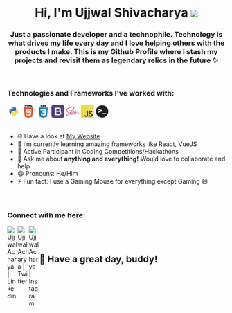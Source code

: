 <h1 align="center">Hi, I'm Ujjwal Shivacharya <img src="https://github.com/TheDudeThatCode/TheDudeThatCode/blob/master/Assets/Developer.gif" width="50px"></h1>


<h3 align="center">Just a passionate developer and a technophile. Technology is what drives my life every day and I love helping others with the products I make. This is my Github Profile where I stash my projects and revisit them as legendary relics in the future ✨</h3>
<br>

### Technologies and Frameworks I've worked with: 
<code><img height="30" src="https://raw.githubusercontent.com/github/explore/80688e429a7d4ef2fca1e82350fe8e3517d3494d/topics/python/python.png"></code>
<code><img height="30" src="https://raw.githubusercontent.com/github/explore/80688e429a7d4ef2fca1e82350fe8e3517d3494d/topics/html/html.png"></code>
<code><img height="30" src="https://raw.githubusercontent.com/github/explore/5c058a388828bb5fde0bcafd4bc867b5bb3f26f3/topics/css/css.png"></code>
<code><img height="30" src="https://raw.githubusercontent.com/github/explore/80688e429a7d4ef2fca1e82350fe8e3517d3494d/topics/bootstrap/bootstrap.png"></code>
<code><img height="30" src="https://raw.githubusercontent.com/github/explore/80688e429a7d4ef2fca1e82350fe8e3517d3494d/topics/sass/sass.png"></code>
<code><img height="30" src="https://raw.githubusercontent.com/github/explore/80688e429a7d4ef2fca1e82350fe8e3517d3494d/topics/javascript/javascript.png"></code>
<code><img height="30" src="https://raw.githubusercontent.com/github/explore/80688e429a7d4ef2fca1e82350fe8e3517d3494d/topics/terminal/terminal.png"></code>
<br><br>


- 🌐 Have a look at [My Website](https://ujjwalshiva.github.io/)
- 🔭  I’m currently learning amazing frameworks like React, VueJS
- 🌱  Active Participant in Coding Competitions/Hackathons
- 💬  Ask me about **anything and everything!** Would love to collaborate and help
- 😄  Pronouns: He/Him
- ⚡️  Fun fact: I use a Gaming Mouse for everything except Gaming 😅 

<br>

### Connect with me here:
<a href="https://www.linkedin.com/in/ujjwalshiva/">
    <img align="left" alt="Ujjwal Acharya | Linkedin" width="24px" src="https://github.com/TheDudeThatCode/TheDudeThatCode/blob/master/Assets/Linkedin.svg" />
</a>
<a href="https://twitter.com/ujjwalpm">
    <img align="left" alt="Ujjwal Acharya | Twitter" width="26px" src="https://github.com/TheDudeThatCode/TheDudeThatCode/blob/master/Assets/Twitter.svg" />
</a> 
<a href="https://instagram.com/ujjwalshiva">
   <img align="left" alt="Ujjwal Acharya | Instagram" width="24px" src="https://github.com/TheDudeThatCode/TheDudeThatCode/blob/master/Assets/Instagram.svg" />
</a>

<br><br>
## :rainbow: Have a great day, buddy!


